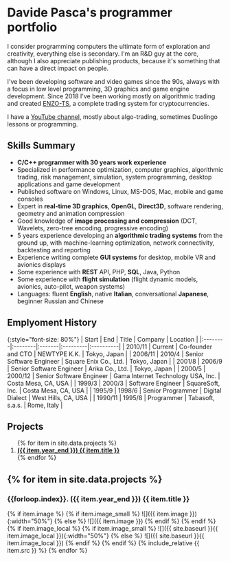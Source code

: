 # Davide Pasca's programmer portfolio

I consider programming computers the ultimate form of exploration and creativity, everything else is secondary. I'm an R&D guy at the core, although I also appreciate publishing products, because it's something that can have a direct impact on people.

I've been developing software and video games since the 90s, always with a focus in low level programming, 3D graphics and game engine development. Since 2018 I've been working mostly on algorithmic trading and created [ENZO-TS](https://www.enzobot.com), a complete trading system for cryptocurrencies.

I have a [YouTube channel](https://www.youtube.com/c/DavidePasca), mostly about algo-trading, sometimes Duolingo lessons or programming.

## Skills Summary

- **C/C++ programmer with 30 years work experience**
- Specialized in performance optimization, computer graphics, algorithmic trading, risk management, simulation, system programming, desktop applications and game development
- Published software on Windows, Linux, MS-DOS, Mac, mobile and game consoles
- Expert in **real-time 3D graphics**, **OpenGL**, **Direct3D**, software rendering, geometry and animation compression
- Good knowledge of **image processing and compression** (DCT, Wavelets, zero-tree encoding, progressive encoding)
- 5 years experience developing an **algorithmic trading systems** from the ground up, with machine-learning optimization, network connectivity, backtesting and reporting
- Experience writing complete **GUI systems** for desktop, mobile VR and avionics displays
- Some experience with **REST** API, PHP, **SQL**, Java, Python
- Some experience with **flight simulation** (flight dynamic models, avionics, auto-pilot, weapon systems)
- Languages: fluent **English**, native **Italian**, conversational **Japanese**, beginner Russian and Chinese

## Emplyoment History

{:style="font-size: 80%"}
| Start   | End  | Title  | Company  | Location  |
|:--------|:--------|:-------|:---------|:----------|
| 2010/11 | Current | Co-founder and CTO | NEWTYPE K.K. | Tokyo, Japan |
| 2006/11 | 2010/4 | Senior Software Engineer | Square Enix Co., Ltd. | Tokyo, Japan |
| 2001/8  | 2006/9 | Senior Software Engineer | Arika Co., Ltd. | Tokyo, Japan |
| 2000/5  | 2000/12 | Senior Software Engineer | Gama Internet Technology USA, Inc. | Costa Mesa, CA, USA |
| 1999/3  | 2000/3 | Software Engineer | SquareSoft, Inc. | Costa Mesa, CA, USA |
| 1995/9  | 1998/6 | Senior Programmer | Digital Dialect | West Hills, CA, USA |
| 1990/11 | 1995/8 | Programmer | Tabasoft, s.a.s. | Rome, Italy |

## Projects

<ol>
  {% for item in site.data.projects %}
    <li>
      <b><a href="#{{ item.id }}">({{ item.year_end }}) {{ item.title }}</a></b>
    </li>
  {% endfor %}
</ol>

{% for item in site.data.projects %}
---
<h3 id="{{ item.id }}">{{forloop.index}}. ({{ item.year_end }}) {{ item.title }}</h3>
  {% if item.image %}
   {% if item.image_small %}
![]({{ item.image }}){:width="50%"}
   {% else %}
![]({{ item.image }})
   {% endif %}
  {% endif %}
  {% if item.image_local %}
   {% if item.image_small %}
![]({{ site.baseurl }}{{ item.image_local }}){:width="50%"}
   {% else %}
![]({{ site.baseurl }}{{ item.image_local }})
   {% endif %}
  {% endif %}
  {% include_relative {{ item.src }} %}
{% endfor %}

